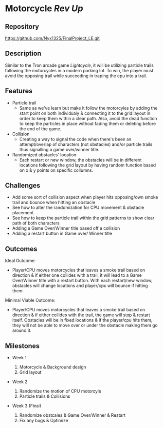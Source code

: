 # Motorcycle *Rev Up*

## Repository
<https://github.com/Nyx1325/FinalProject_LE.git>

## Description
Similar to the Tron arcade game *Lightcycle*, it will be utilizing particle trails following the motorcycles in a modern parking lot. To win, the player must avoid the opposing trail while succeeding in traping the cpu into a trail.

## Features
- Particle trail
	- Same as we've learn but make it follow the motorcyles by adding the start point on both individualy & connecting it to the grid layout in order to keep them within a clear path. Also, avoid the dead function to keep the particles in place without fading them or deleting before the end of the game.
- Collision
	- Creating a way to signal the code when there's been an attempt/overlap of characters (not obstacles) and/or particle trails thus signalling a game over/winner title.
- Randomized obstacles' location 
	- Each restart or new window, the obstacles will be in different locations following the grid layout by having random function based on x & y points on specific collumns.

## Challenges
- Add some sort of collision aspect when player hits opposing/own smoke trail and bounce when hitting an obstacle
- See how to alter the randomization for CPU movement & obstacle placement.
- See how to keep the particle trail within the grid patterns to show clear path of both characters
- Adding a Game Over/Winner title based off a collision
- Adding a restart button in Game over/ Winner title

## Outcomes
Ideal Outcome:
- Player/CPU moves motorcycles that leaves a smoke trail based on direction & if either one collides with a trail, it will lead to a Game Over/Winner title with a restart button. With each restart/new window, obstacles will change locations and player/cpu will bounce if hitting them.

Minimal Viable Outcome:
- Player/CPU moves motorcycles that leaves a smoke trail based on direction & if either collides with the trail, the game will stop & restart itself. Obstacles will be in fixed locations & if the player/cpu hits them, they will not be able to move over or under the obstacle making them go around it.

## Milestones

- Week 1
  1. Motorcycle & Background design
  2. Grid layout

- Week 2
  1. Randomize the motion of CPU motorcyle
  2. Particle trails & Collisions

- Week 3 (Final)
  1. Randomize obstcales & Game Over/Winner & Restart
  2. Fix any bugs & Optimize
